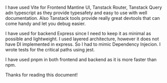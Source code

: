I have used Vite for Frontend
Mantine UI, Tanstack Router, Tanstack Query adn typescript as they provide typesafety and easy to use with well documentation.
Also Tanstack tools provide really great devtools that can come handy and let you debug easier.


I have used for backend Express since I need to keep it as minimal as possible and lightweight.
I used layered architecture, however it does not have DI implemented in express. So I had to mimic Dependency Injecion.
I wrote tests for the critical paths using jest.

I have used pnpm in both frontend and backend as it is more faster than npm.

Thanks for reading this document!
